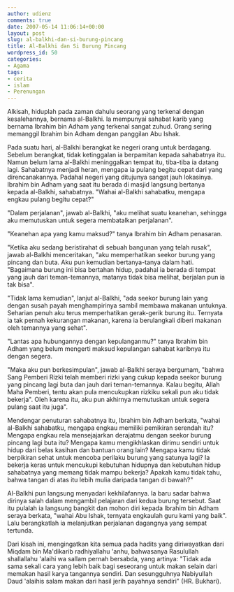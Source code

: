 ```yaml
---
author: udienz
comments: true
date: 2007-05-14 11:06:14+00:00
layout: post
slug: al-balkhi-dan-si-burung-pincang
title: Al-Balkhi dan Si Burung Pincang
wordpress_id: 50
categories:
- Agama
tags:
- cerita
- islam
- Perenungan
---
```


Alkisah, hiduplah pada zaman dahulu seorang yang terkenal dengan kesalehannya, bernama al-Balkhi. Ia mempunyai sahabat karib yang bernama Ibrahim bin Adham yang terkenal sangat zuhud. Orang sering memanggil Ibrahim bin Adham dengan panggilan Abu Ishak. 




Pada suatu hari, al-Balkhi berangkat ke negeri orang untuk berdagang. Sebelum berangkat, tidak ketinggalan ia berpamitan kepada sahabatnya itu. Namun belum lama al-Balkhi meninggalkan tempat itu, tiba-tiba ia datang lagi. Sahabatnya menjadi heran, mengapa ia pulang begitu cepat dari yang direncanakannya. Padahal negeri yang ditujunya sangat jauh lokasinya. Ibrahim bin Adham yang saat itu berada di masjid langsung bertanya kepada al-Balkhi, sahabatnya. "Wahai al-Balkhi sahabatku, mengapa engkau pulang begitu cepat?"




<!-- more -->




"Dalam perjalanan", jawab al-Balkhi, "aku melihat suatu keanehan, sehingga aku memutuskan untuk segera membatalkan perjalanan".




"Keanehan apa yang kamu maksud?" tanya Ibrahim bin Adham penasaran.




"Ketika aku sedang beristirahat di sebuah bangunan yang telah rusak", jawab al-Balkhi menceritakan, "aku memperhatikan seekor burung yang pincang dan buta. Aku pun kemudian bertanya-tanya dalam hati. "Bagaimana burung ini bisa bertahan hidup, padahal ia berada di tempat yang jauh dari teman-temannya, matanya tidak bisa melihat, berjalan pun ia tak bisa".




"Tidak lama kemudian", lanjut al-Balkhi, "ada seekor burung lain yang dengan susah payah menghampirinya sambil membawa makanan untuknya. Seharian penuh aku terus memperhatikan gerak-gerik burung itu. Ternyata ia tak pernah kekurangan makanan, karena ia berulangkali diberi makanan oleh temannya yang sehat".




"Lantas apa hubungannya dengan kepulanganmu?" tanya Ibrahim bin Adham yang belum mengerti maksud kepulangan sahabat karibnya itu dengan segera.




"Maka aku pun berkesimpulan", jawab al-Balkhi seraya bergumam, "bahwa Sang Pemberi Rizki telah memberi rizki yang cukup kepada seekor burung yang pincang lagi buta dan jauh dari teman-temannya. Kalau begitu, Allah Maha Pemberi, tentu akan pula mencukupkan rizkiku sekali pun aku tidak bekerja". Oleh karena itu, aku pun akhirnya memutuskan untuk segera pulang saat itu juga".




Mendengar penuturan sahabatnya itu, Ibrahim bin Adham berkata, "wahai al-Balkhi sahabatku, mengapa engkau memiliki pemikiran serendah itu? Mengapa engkau rela mensejajarkan derajatmu dengan seekor burung pincang lagi buta itu? Mengapa kamu mengikhlaskan dirimu sendiri untuk hidup dari belas kasihan dan bantuan orang lain? Mengapa kamu tidak berpikiran sehat untuk mencoba perilaku burung yang satunya lagi? Ia bekerja keras untuk mencukupi kebutuhan hidupnya dan kebutuhan hidup sahabatnya yang memang tidak mampu bekerja? Apakah kamu tidak tahu, bahwa tangan di atas itu lebih mulia daripada tangan di bawah?"




Al-Balkhi pun langsung menyadari kekhilafannya. Ia baru sadar bahwa dirinya salah dalam mengambil pelajaran dari kedua burung tersebut. Saat itu pulalah ia langsung bangkit dan mohon diri kepada Ibrahim bin Adham seraya berkata, "wahai Abu Ishak, ternyata engkaulah guru kami yang baik". Lalu berangkatlah ia melanjutkan perjalanan dagangnya yang sempat tertunda.




Dari kisah ini, mengingatkan kita semua pada hadits yang diriwayatkan dari Miqdam bin Ma'dikarib radhiyallahu 'anhu, bahwasanya Rasulullah shallallahu 'alaihi wa sallam pernah bersabda, yang artinya: "Tidak ada sama sekali cara yang lebih baik bagi seseorang untuk makan selain dari memakan hasil karya tangannya sendiri. Dan sesungguhnya Nabiyullah Daud 'alaihis salam makan dari hasil jerih payahnya sendiri" (HR. Bukhari). 
